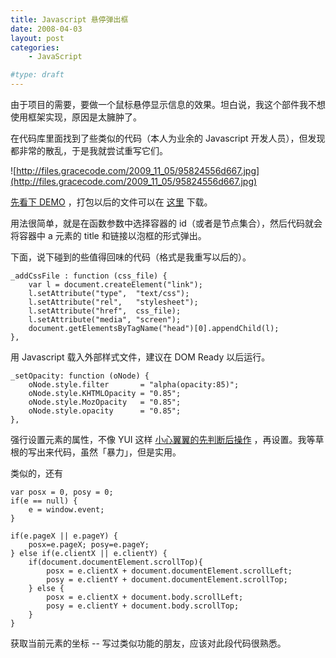 ```yaml
---
title: Javascript 悬停弹出框
date: 2008-04-03
layout: post
categories:
    - JavaScript

#type: draft
---
```


由于项目的需要，要做一个鼠标悬停显示信息的效果。坦白说，我这个部件我不想使用框架实现，原因是太臃肿了。

在代码库里面找到了些类似的代码（本人为业余的 Javascript 开发人员），但发现都非常的散乱，于是我就尝试重写它们。

![http://files.gracecode.com/2009_11_05/95824556d667.jpg](http://files.gracecode.com/2009_11_05/95824556d667.jpg)

 [先看下 DEMO](http://graceco.de/historic/demo/BubbleTooltips/) ，打包以后的文件可以在 [这里](http://files.gracecode.com/2008_04_02/1207133095.zip) 下载。

用法很简单，就是在函数参数中选择容器的 id（或者是节点集合），然后代码就会将容器中 a 元素的 title 和链接以泡框的形式弹出。

下面，说下碰到的些值得回味的代码（格式是我重写以后的）。

```
_addCssFile : function (css_file) {
    var l = document.createElement("link");
    l.setAttribute("type",  "text/css");
    l.setAttribute("rel",   "stylesheet");
    l.setAttribute("href",  css_file);
    l.setAttribute("media", "screen");
    document.getElementsByTagName("head")[0].appendChild(l);
},
```

用 Javascript 载入外部样式文件，建议在 DOM Ready 以后运行。

```
_setOpacity: function (oNode) {
    oNode.style.filter       = "alpha(opacity:85)";
    oNode.style.KHTMLOpacity = "0.85";
    oNode.style.MozOpacity   = "0.85";
    oNode.style.opacity      = "0.85";
},
```

强行设置元素的属性，不像 YUI 这样 [小心翼翼的先判断后操作]({{site.urls}}/posts/1013/) ，再设置。我等草根的写出来代码，虽然「暴力」，但是实用。

类似的，还有

```
var posx = 0, posy = 0;
if(e == null) {
    e = window.event;
}

if(e.pageX || e.pageY) {
    posx=e.pageX; posy=e.pageY;
} else if(e.clientX || e.clientY) {
    if(document.documentElement.scrollTop){
        posx = e.clientX + document.documentElement.scrollLeft;
        posy = e.clientY + document.documentElement.scrollTop;
    } else {
        posx = e.clientX + document.body.scrollLeft;
        posy = e.clientY + document.body.scrollTop;
    }
}
```

获取当前元素的坐标 -- 写过类似功能的朋友，应该对此段代码很熟悉。
